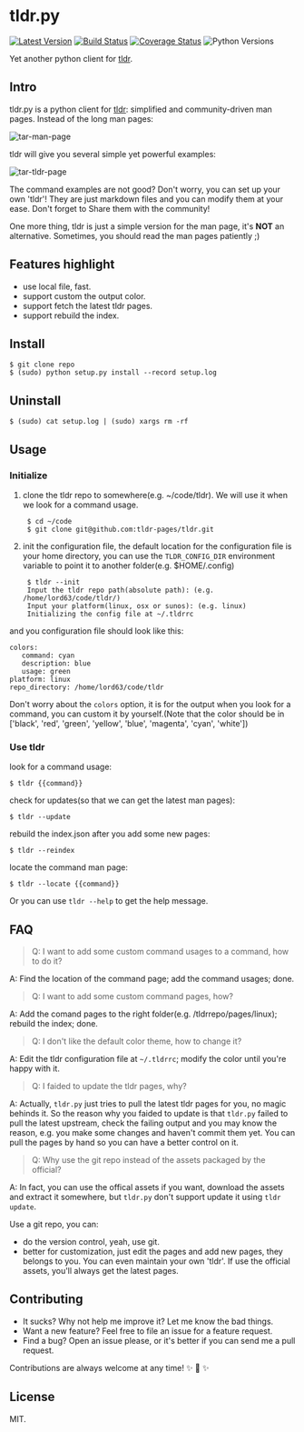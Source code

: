 # tldr.py

[![Latest Version][1]][2]
[![Build Status][3]][4]
[![Coverage Status][5]][6]
![Python Versions][7]


Yet another python client for [tldr][].


## Intro

tldr.py is a python client for [tldr][]: simplified and community-driven man pages.
Instead of the long man pages:

![tar-man-page][]

 tldr will give you several simple yet powerful examples:

![tar-tldr-page][]

The command examples are not good? Don't worry, you can set up your own 'tldr'!
They are just markdown files and you can modify them at your ease. Don't forget to
Share them with the community!

One more thing, tldr is just a simple version for the man page, it's **NOT** an
alternative. Sometimes, you should read the man pages patiently ;)


## Features highlight

* use local file, fast.
* support custom the output color.
* support fetch the latest tldr pages.
* support rebuild the index.


## Install

    $ git clone repo
    $ (sudo) python setup.py install --record setup.log


## Uninstall
    $ (sudo) cat setup.log | (sudo) xargs rm -rf


## Usage

### Initialize

1. clone the tldr repo to somewhere(e.g. ~/code/tldr). We will use it when we look for a
command usage.

        $ cd ~/code
        $ git clone git@github.com:tldr-pages/tldr.git

2. init the configuration file, the default location for the configuration file is your
home directory, you can use the `TLDR_CONFIG_DIR` environment variable to point it to
another folder(e.g. $HOME/.config)

        $ tldr --init
        Input the tldr repo path(absolute path): (e.g. /home/lord63/code/tldr/)
        Input your platform(linux, osx or sunos): (e.g. linux)
        Initializing the config file at ~/.tldrrc

and you configuration file should look like this:

    colors:
       command: cyan
       description: blue
       usage: green
    platform: linux
    repo_directory: /home/lord63/code/tldr

Don't worry about the `colors` option, it is for the output when you look for a command,
you can custom it by yourself.(Note that the color should be in ['black', 'red', 'green',
'yellow', 'blue', 'magenta', 'cyan', 'white'])

### Use tldr

look for a command usage:

    $ tldr {{command}}

check for updates(so that we can get the latest man pages):

    $ tldr --update

rebuild the index.json after you add some new pages:

    $ tldr --reindex

locate the command man page:

    $ tldr --locate {{command}}

Or you can use `tldr --help` to get the help message.


## FAQ

> Q: I want to add some custom command usages to a command, how to do it?

A: Find the location of the command page; add the command usages; done.

> Q: I want to add some custom command pages, how?

A: Add the comand pages to the right folder(e.g. /tldrrepo/pages/linux); rebuild the index; done.

> Q: I don't like the default color theme, how to change it?

A: Edit the tldr configuration file at `~/.tldrrc`; modify the color until you're happy with it.

> Q: I faided to update the tldr pages, why?

A: Actually, `tldr.py` just tries to pull the latest tldr pages for you, no magic behinds it. So the
reason why you faided to update is that `tldr.py` failed to pull the latest upstream, check the failing
output and you may know the reason, e.g. you make some changes and haven't commit them yet. You can
pull the pages by hand so you can have a better control on it.

> Q: Why use the git repo instead of the assets packaged by the official?

A: In fact, you can use the offical assets if you want, download the assets and extract it somewhere,
but `tldr.py` don't support update it using `tldr update`.

Use a git repo, you can:

* do the version control, yeah, use git.
* better for customization, just edit the pages and add new pages, they belongs to you. You can
  even maintain your own 'tldr'. If use the official assets, you'll always get the latest pages.


## Contributing

* It sucks? Why not help me improve it? Let me know the bad things.
* Want a new feature? Feel free to file an issue for a feature request.
* Find a bug? Open an issue please, or it's better if you can send me a pull request.

Contributions are always welcome at any time! :sparkles: :cake: :sparkles:


## License

MIT.

[1]: http://img.shields.io/pypi/v/tldr.py.svg
[2]: https://pypi.python.org/pypi/tldr.py
[3]: https://travis-ci.org/lord63/tldr.py.svg
[4]: https://travis-ci.org/lord63/tldr.py
[5]: https://codecov.io/github/lord63/tldr.py/coverage.svg?branch=master
[6]: https://codecov.io/github/lord63/tldr.py?branch=master
[7]: https://img.shields.io/pypi/pyversions/tldr.py.svg
[tldr]: https://github.com/tldr-pages/tldr
[tar-man-page]: https://cloud.githubusercontent.com/assets/5268051/10731428/5b5fd2fc-7c30-11e5-8cb1-4a3a24218ede.jpeg
[tar-tldr-page]: https://cloud.githubusercontent.com/assets/5268051/10731475/95df13fc-7c30-11e5-97d8-8090b6146208.jpeg
